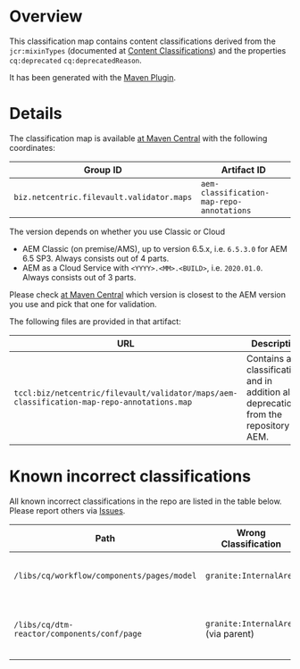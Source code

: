 # Overview
This classification map contains content classifications derived from the `jcr:mixinTypes` (documented at [Content Classifications][1]) and the properties `cq:deprecated` `cq:deprecatedReason`.

It has been generated with the [Maven Plugin][2].

# Details
The classification map is available [at Maven Central][3] with the following coordinates:

Group ID | Artifact ID
--- | --- 
`biz.netcentric.filevault.validator.maps` | `aem-classification-map-repo-annotations`


The version depends on whether you use Classic or Cloud
- AEM Classic (on premise/AMS), up to version 6.5.x, i.e. `6.5.3.0` for AEM 6.5 SP3. Always consists out of 4 parts.
- AEM as a Cloud Service with `<YYYY>.<MM>.<BUILD>`, i.e. `2020.01.0`. Always consists out of 3 parts.

Please check [at Maven Central][3] which version is closest to the AEM version you use and pick that one for validation.

The following files are provided in that artifact:

URL| Description
--- | ---
`tccl:biz/netcentric/filevault/validator/maps/aem-classification-map-repo-annotations.map` | Contains all classifications and in addition also deprecations from the repository of AEM.

# Known incorrect classifications

All known incorrect classifications in the repo are listed in the table below. Please report others via [Issues](https://github.com/Netcentric/aem-classification/issues).

Path | Wrong Classification | Usage Examples | Wrong in version |  Reported (and tracked in)
--- | --- | --- | --- | ---
`/libs/cq/workflow/components/pages/model` | `granite:InternalArea` | Workflow Models | 6.5.3, 2020.3.2483 and 2021.6.5586 | https://daycare.day.com/content/home/netcentric/netcentric_de/aemasacloudservice/208727.html (CQ-4291242) 
`/libs/cq/dtm-reactor/components/conf/page` | `granite:InternalArea` (via parent) | Launch Cloud Configurations use that artificial resource type | 6.5.3, 2020.3.2483 and 2021.6.5586 | -

[1]: https://docs.adobe.com/content/help/en/experience-manager-65/deploying/upgrading/sustainable-upgrades.html#content-classifications
[2]: ../../aem-classification-maven-plugin/README.md
[3]: https://search.maven.org/search?q=g:biz.netcentric.filevault.validator.maps%20AND%20a:aem-classification-map-repo-annotations
